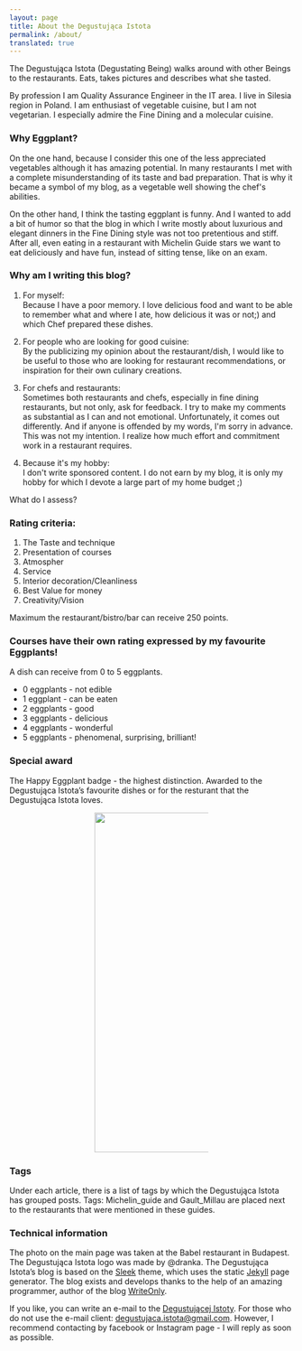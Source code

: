 ```yaml
---
layout: page
title: About the Degustująca Istota
permalink: /about/
translated: true
---
```

The Degustująca Istota (Degustating Being) walks around with other Beings to the restaurants.
Eats, takes pictures and describes what she tasted.

 By profession I am Quality Assurance Engineer in the IT area. I live in Silesia region in Poland.
 I am enthusiast of vegetable cuisine, but I am not vegetarian. I especially admire the Fine Dining and a molecular cuisine.

### Why Eggplant?

On the one hand, because I consider this one of the less appreciated vegetables although it has amazing potential.
In many restaurants I met with a complete misunderstanding of its taste and bad preparation. 
That is why it became a symbol of my blog, as a vegetable well showing the chef's abilities.

On the other hand, I think the tasting eggplant is funny. And I wanted to add a bit of humor so that the blog in which
I write mostly about luxurious and elegant dinners in the Fine Dining style was not too pretentious and stiff.
After all, even eating in a restaurant with 
Michelin Guide stars we want to eat deliciously and have fun, instead of sitting tense, like on an exam.

### Why am I writing this blog? 

1. For myself: <br/>
Because I have a poor memory. I love delicious food and want to be able to remember
 what and where I ate, how delicious it was or not;) and which Chef prepared these dishes.
 
2. For people who are looking for good cuisine: <br/>
By the publicizing my opinion about the restaurant/dish,
I would like to be useful to those who are looking for restaurant recommendations, 
or inspiration for their own culinary creations.

3. For chefs and restaurants:  <br/>
Sometimes both restaurants and chefs, especially in fine dining restaurants, but not only, ask for feedback.
I try to make my comments as  substantial as I can and  not emotional. Unfortunately, it comes out differently.
 And if anyone is offended by my words, I'm sorry in advance. 
This was not my intention. I realize how much effort and commitment work in a restaurant requires.

4. Because it's my hobby: <br/>
I don't write sponsored content. 
I do not earn by my blog, it is only my hobby for which I devote a large part of my home budget ;)


What do I assess?

### Rating criteria:
1. The Taste and technique
2. Presentation of courses
3. Atmospher
4. Service
5. Interior decoration/Cleanliness
6. Best Value for money
7. Creativity/Vision

Maximum the restaurant/bistro/bar can receive 250 points.

<a name="baklazan"></a>
### Courses have their own rating expressed by my favourite Eggplants!
A dish can receive from 0 to 5 eggplants.
* 0 eggplants - not edible
* 1 eggplant - can be eaten
* 2 eggplants - good
* 3 eggplants - delicious
* 4 eggplants - wonderful
* 5 eggplants - phenomenal, surprising, brilliant!


### Special award
The Happy Eggplant badge - the highest distinction.
Awarded to the Degustująca Istota’s favourite dishes or for the resturant that the Degustująca Istota loves.


<center><div style="width:40%"><img src="{{site.img_url}}/assets/img/odznaka_new.gif" alt="DegustującaIstota" height="602" width="auto" />
</div></center>

### Tags
Under each article, there is a list of tags by which the Degustująca Istota has grouped posts.
 Tags: Michelin_guide and Gault_Millau are placed next to the restaurants that were mentioned in these guides.

### Technical information
The photo on the main page was taken at the Babel restaurant in Budapest.
The Degustująca Istota logo was made by @dranka. The Degustująca Istota’s blog is based on the [Sleek] theme,
which uses the static [Jekyll] page generator.
The blog exists and develops thanks to the help of an amazing programmer, author of the blog [WriteOnly].

If you like, you can write an e-mail to the  [Degustującej Istoty](mailto:{{site.email}}).
For those who do not use the e-mail client: degustujaca.istota@gmail.com.
 However, I recommend contacting by facebook or Instagram page - I will reply as soon as possible.

[Sleek]:https://janczizikow.github.io/sleek
[Jekyll]: https://jekyllrb.com
[WriteOnly]: https://www.writeonly.pl
